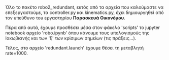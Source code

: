 Όλο το πακέτο robo2_redundant, εκτός από τα αρχεία που καλούμαστε να επεξεργαστούμε, 
τα controller.py και kinematics.py, έχει δημιουργηθεί από τον υπεύθυνο του εργαστηρίου **Παρασκευά Οικονόμου**.   

Πέρα από αυτά, έχουμε προσθέσει μέσα στον φάκελο 'scripts' το jupyter notebook αρχείο 'robo.ipynb' 
όπου κάνουμε τους υπολογισμούς της Ιακωβιανής και των 'ξ' των κρίσιμων σημείων (τις πράξεις...).

Τέλος, στο αρχείο 'redundant.launch' έχουμε θέσει τη μεταβλητή rate=1000.
